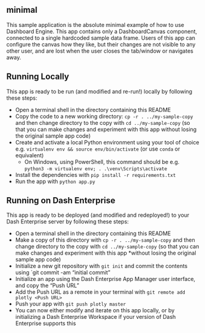 ## minimal

This sample application is the absolute minimal example of how to use Dashboard Engine. This app contains only a DashboardCanvas component, connected to a single hardcoded sample data frame. Users of this app can configure the canvas how they like, but their changes are not visible to any other user, and are lost when the user closes the tab/window or navigates away.

## Running Locally

This app is ready to be run (and modified and re-run!) locally by following these steps:

* Open a terminal shell in the directory containing this README
* Copy the code to a new working directory: `cp -r . ../my-sample-copy` and then change directory to the copy with `cd ../my-sample-copy` (so that you can make changes and experiment with this app without losing the original sample app code)
* Create and activate a local Python environment using your tool of choice e.g. `virtualenv env && source env/bin/activate` (or use `conda` or equivalent)
  * On Windows, using PowerShell, this command should be e.g. `python3 -m virtualenv env; . .\venv\Scripts\activate`
* Install the dependencies with `pip install -r requirements.txt`
* Run the app with `python app.py`

## Running on Dash Enterprise

This app is ready to be deployed (and modified and redeployed!) to your Dash Enterprise server by following these steps:

* Open a terminal shell in the directory containing this README
* Make a copy of this directory with `cp -r . ../my-sample-copy` and then change directory to the copy with `cd ../my-sample-copy` (so that you can make changes and experiment with this app *without losing the original sample app code)
* Initialize a new git repository with `git init` and commit the contents using `git commit -am “initial commit”
* Initialize an app using the Dash Enterprise App Manager user interface, and copy the “Push URL”
* Add the Push URL as a remote in your terminal with `git remote add plotly <Push URL>`
* Push your app with `git push plotly master`
* You can now either modify and iterate on this app locally, or by initializing a Dash Enterprise Workspace if your version of Dash Enterprise supports this
